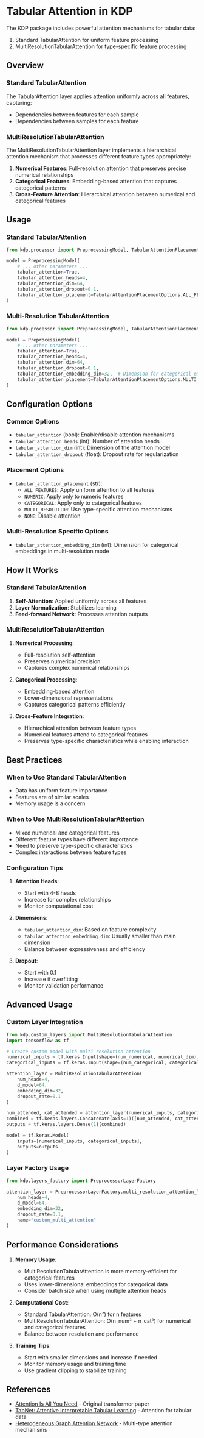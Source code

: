 # Tabular Attention in KDP

The KDP package includes powerful attention mechanisms for tabular data:
1. Standard TabularAttention for uniform feature processing
2. MultiResolutionTabularAttention for type-specific feature processing

## Overview

### Standard TabularAttention
The TabularAttention layer applies attention uniformly across all features, capturing:
- Dependencies between features for each sample
- Dependencies between samples for each feature

### MultiResolutionTabularAttention
The MultiResolutionTabularAttention layer implements a hierarchical attention mechanism that processes different feature types appropriately:
1. **Numerical Features**: Full-resolution attention that preserves precise numerical relationships
2. **Categorical Features**: Embedding-based attention that captures categorical patterns
3. **Cross-Feature Attention**: Hierarchical attention between numerical and categorical features

## Usage

### Standard TabularAttention

```python
from kdp.processor import PreprocessingModel, TabularAttentionPlacementOptions

model = PreprocessingModel(
    # ... other parameters ...
    tabular_attention=True,
    tabular_attention_heads=4,
    tabular_attention_dim=64,
    tabular_attention_dropout=0.1,
    tabular_attention_placement=TabularAttentionPlacementOptions.ALL_FEATURES.value,
)
```

### Multi-Resolution TabularAttention

```python
from kdp.processor import PreprocessingModel, TabularAttentionPlacementOptions

model = PreprocessingModel(
    # ... other parameters ...
    tabular_attention=True,
    tabular_attention_heads=4,
    tabular_attention_dim=64,
    tabular_attention_dropout=0.1,
    tabular_attention_embedding_dim=32,  # Dimension for categorical embeddings
    tabular_attention_placement=TabularAttentionPlacementOptions.MULTI_RESOLUTION.value,
)
```

## Configuration Options

### Common Options
- `tabular_attention` (bool): Enable/disable attention mechanisms
- `tabular_attention_heads` (int): Number of attention heads
- `tabular_attention_dim` (int): Dimension of the attention model
- `tabular_attention_dropout` (float): Dropout rate for regularization

### Placement Options
- `tabular_attention_placement` (str):
  - `ALL_FEATURES`: Apply uniform attention to all features
  - `NUMERIC`: Apply only to numeric features
  - `CATEGORICAL`: Apply only to categorical features
  - `MULTI_RESOLUTION`: Use type-specific attention mechanisms
  - `NONE`: Disable attention

### Multi-Resolution Specific Options
- `tabular_attention_embedding_dim` (int): Dimension for categorical embeddings in multi-resolution mode

## How It Works

### Standard TabularAttention
1. **Self-Attention**: Applied uniformly across all features
2. **Layer Normalization**: Stabilizes learning
3. **Feed-forward Network**: Processes attention outputs

### MultiResolutionTabularAttention
1. **Numerical Processing**:
   - Full-resolution self-attention
   - Preserves numerical precision
   - Captures complex numerical relationships

2. **Categorical Processing**:
   - Embedding-based attention
   - Lower-dimensional representations
   - Captures categorical patterns efficiently

3. **Cross-Feature Integration**:
   - Hierarchical attention between feature types
   - Numerical features attend to categorical features
   - Preserves type-specific characteristics while enabling interaction

## Best Practices

### When to Use Standard TabularAttention
- Data has uniform feature importance
- Features are of similar scales
- Memory usage is a concern

### When to Use MultiResolutionTabularAttention
- Mixed numerical and categorical features
- Different feature types have different importance
- Need to preserve type-specific characteristics
- Complex interactions between feature types

### Configuration Tips
1. **Attention Heads**:
   - Start with 4-8 heads
   - Increase for complex relationships
   - Monitor computational cost

2. **Dimensions**:
   - `tabular_attention_dim`: Based on feature complexity
   - `tabular_attention_embedding_dim`: Usually smaller than main dimension
   - Balance between expressiveness and efficiency

3. **Dropout**:
   - Start with 0.1
   - Increase if overfitting
   - Monitor validation performance

## Advanced Usage

### Custom Layer Integration

```python
from kdp.custom_layers import MultiResolutionTabularAttention
import tensorflow as tf

# Create custom model with multi-resolution attention
numerical_inputs = tf.keras.Input(shape=(num_numerical, numerical_dim))
categorical_inputs = tf.keras.Input(shape=(num_categorical, categorical_dim))

attention_layer = MultiResolutionTabularAttention(
    num_heads=4,
    d_model=64,
    embedding_dim=32,
    dropout_rate=0.1
)

num_attended, cat_attended = attention_layer(numerical_inputs, categorical_inputs)
combined = tf.keras.layers.Concatenate(axis=1)([num_attended, cat_attended])
outputs = tf.keras.layers.Dense(1)(combined)

model = tf.keras.Model(
    inputs=[numerical_inputs, categorical_inputs],
    outputs=outputs
)
```

### Layer Factory Usage

```python
from kdp.layers_factory import PreprocessorLayerFactory

attention_layer = PreprocessorLayerFactory.multi_resolution_attention_layer(
    num_heads=4,
    d_model=64,
    embedding_dim=32,
    dropout_rate=0.1,
    name="custom_multi_attention"
)
```

## Performance Considerations

1. **Memory Usage**:
   - MultiResolutionTabularAttention is more memory-efficient for categorical features
   - Uses lower-dimensional embeddings for categorical data
   - Consider batch size when using multiple attention heads

2. **Computational Cost**:
   - Standard TabularAttention: O(n²) for n features
   - MultiResolutionTabularAttention: O(n_num² + n_cat²) for numerical and categorical features
   - Balance between resolution and performance

3. **Training Tips**:
   - Start with smaller dimensions and increase if needed
   - Monitor memory usage and training time
   - Use gradient clipping to stabilize training

## References

- [Attention Is All You Need](https://arxiv.org/abs/1706.03762) - Original transformer paper
- [TabNet: Attentive Interpretable Tabular Learning](https://arxiv.org/abs/1908.07442) - Attention for tabular data
- [Heterogeneous Graph Attention Network](https://arxiv.org/abs/1903.07293) - Multi-type attention mechanisms
